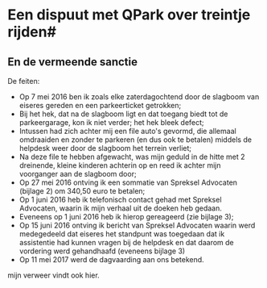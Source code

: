 # Een dispuut met QPark over treintje rijden#
## En de vermeende sanctie ##

De feiten:
* Op 7 mei 2016 ben ik zoals elke zaterdagochtend door de slagboom van eiseres gereden en een parkeerticket getrokken;
* Bij het hek, dat na de slagboom ligt en dat toegang biedt tot de parkeergarage, kon ik niet verder; het hek bleek defect;
* Intussen had zich achter mij een file auto's gevormd, die allemaal omdraaiden en zonder te parkeren (en dus ook te betalen) middels de helpdesk weer door de slagboom het terrein verliet;
* Na deze file te hebben afgewacht, was mijn geduld in de hitte met 2 dreinende, kleine kinderen achterin op en reed ik achter mijn voorganger aan de slagboom door;
* Op 27 mei 2016 ontving ik een sommatie van Spreksel Advocaten (bijlage 2) om 340,50 euro te betalen;
* Op 1 juni 2016 heb ik telefonisch contact gehad met Spreksel Advocaten, waarin ik mijn  verhaal uit de doeken heb gedaan.
* Eveneens op 1 juni 2016 heb ik hierop gereageerd (zie bijlage 3);
* Op 15 juni 2016 ontving ik bericht van Spreksel Advocaten waarin werd medegedeeld dat eiseres het standpunt was toegedaan dat ik assistentie had kunnen vragen bij de helpdesk en dat daarom de vordering werd gehandhaafd (eveneens bijlage 3)
* Op 11 mei 2017 werd de dagvaarding aan ons betekend. 

mijn verweer vindt ook hier.